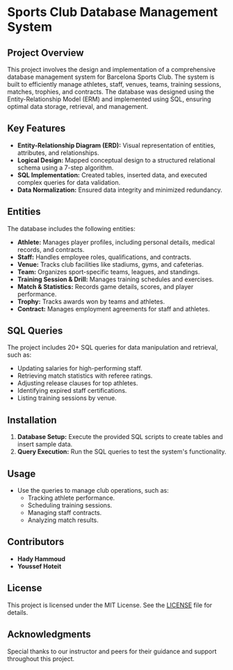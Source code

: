 # Sports Club Database Management System

## Project Overview
This project involves the design and implementation of a comprehensive database management system for Barcelona Sports Club. The system is built to efficiently manage athletes, staff, venues, teams, training sessions, matches, trophies, and contracts. The database was designed using the Entity-Relationship Model (ERM) and implemented using SQL, ensuring optimal data storage, retrieval, and management.

## Key Features
- **Entity-Relationship Diagram (ERD):** Visual representation of entities, attributes, and relationships.
- **Logical Design:** Mapped conceptual design to a structured relational schema using a 7-step algorithm.
- **SQL Implementation:** Created tables, inserted data, and executed complex queries for data validation.
- **Data Normalization:** Ensured data integrity and minimized redundancy.

## Entities
The database includes the following entities:
- **Athlete:** Manages player profiles, including personal details, medical records, and contracts.
- **Staff:** Handles employee roles, qualifications, and contracts.
- **Venue:** Tracks club facilities like stadiums, gyms, and cafeterias.
- **Team:** Organizes sport-specific teams, leagues, and standings.
- **Training Session & Drill:** Manages training schedules and exercises.
- **Match & Statistics:** Records game details, scores, and player performance.
- **Trophy:** Tracks awards won by teams and athletes.
- **Contract:** Manages employment agreements for staff and athletes.

## SQL Queries
The project includes 20+ SQL queries for data manipulation and retrieval, such as:
- Updating salaries for high-performing staff.
- Retrieving match statistics with referee ratings.
- Adjusting release clauses for top athletes.
- Identifying expired staff certifications.
- Listing training sessions by venue.

## Installation
1. **Database Setup:** Execute the provided SQL scripts to create tables and insert sample data.
2. **Query Execution:** Run the SQL queries to test the system's functionality.

## Usage
- Use the queries to manage club operations, such as:
  - Tracking athlete performance.
  - Scheduling training sessions.
  - Managing staff contracts.
  - Analyzing match results.

## Contributors
- **Hady Hammoud**
- **Youssef Hoteit**

## License
This project is licensed under the MIT License. See the [LICENSE](LICENSE) file for details.

## Acknowledgments
Special thanks to our instructor and peers for their guidance and support throughout this project.
